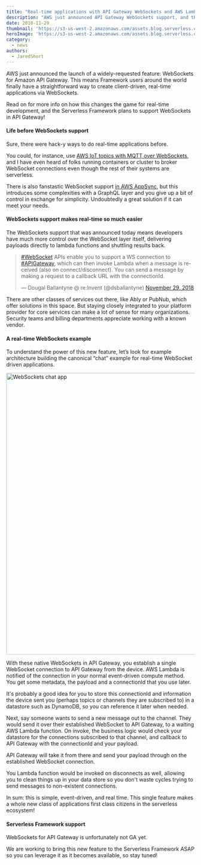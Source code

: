 ```yaml
---
title: "Real-time applications with API Gateway WebSockets and AWS Lambda"
description: "AWS just announced API Gateway WebSockets support, and the serverless community got pretty excited. Here's why."
date: 2018-11-29
thumbnail: 'https://s3-us-west-2.amazonaws.com/assets.blog.serverless.com/reinvent/reinvent-updates-thumb.png'
heroImage: 'https://s3-us-west-2.amazonaws.com/assets.blog.serverless.com/reinvent/reinvent-updates-header1.gif'
category:
  - news
authors: 
  - JaredShort
---
```


AWS just announced the launch of a widely-requested feature: WebSockets for Amazon API Gateway. This means Framework users around the world finally have a straightforward way to create client-driven, real-time applications via WebSockets.

Read on for more info on how this changes the game for real-time development, and the Serverless Framework plans to support WebSockets in API Gateway!

#### Life before WebSockets support

Sure, there were hack-y ways to do real-time applications before.

You could, for instance, use [AWS IoT topics with MQTT over WebSockets](https://serverless.com/blog/realtime-updates-using-lambda-websockets-iot), and I have even heard of folks running containers or cluster to broker WebSocket connections even though the rest of their systems are serverless.

There is also fanstastic WebSocket support [in AWS AppSync](https://serverless.com/blog/building-chat-appliation-aws-appsync-serverless), but this introduces some complexities with a GraphQL layer and you give up a bit of control in exchange for simplicity. Undoubtedly a great solution if it can meet your needs.

#### WebSockets support makes real-time so much easier

The WebSockets support that was announced today means developers have much more control over the WebSocket layer itself, delivering payloads directly to lambda functions and shuttling results back.

<blockquote class="twitter-tweet" data-lang="en"><p lang="en" dir="ltr"><a href="https://twitter.com/hashtag/WebSocket?src=hash&amp;ref_src=twsrc%5Etfw">#WebSocket</a> APIs enable you to support a WS connection to <a href="https://twitter.com/hashtag/APIGateway?src=hash&amp;ref_src=twsrc%5Etfw">#APIGateway</a>, which can then invoke Lambda when a message is received (also on connect/disconnect). You can send a message by making a request to a callback URL with the connectionId.</p>&mdash; Dougal Ballantyne @ re:Invent (@dsballantyne) <a href="https://twitter.com/dsballantyne/status/1068211212280750080?ref_src=twsrc%5Etfw">November 29, 2018</a></blockquote>
<script async src="https://platform.twitter.com/widgets.js" charset="utf-8"></script>

There are other classes of services out there, like Ably or PubNub, which offer solutions in this space. But staying closely integrated to your platform provider for core services can make a lot of sense for many organizations. Security teams and billing departments appreciate working with a known vendor.

#### A real-time WebSockets example

To understand the power of this new feature, let’s look for example architecture building the canonical “chat” example for real-time WebSocket driven applications.

<img src="https://s3-us-west-2.amazonaws.com/assets.blog.serverless.com/reinvent/websockets-chat-app.png" alt="WebSockets chat app" style='width:751px; margin:0 auto'>

With these native WebSockets in API Gateway, you establish a single WebSocket connection to API Gateway from the device. AWS Lambda is notified of the connection in your normal event-driven compute method. You get some metadata, the payload and a connectionId that you use later.

It's probably a good idea for you to store this connectionId and information the device sent you (perhaps topics or channels they are subscribed to) in a datastore such as DynamoDB, so you can reference it later when needed.

Next, say someone wants to send a new message out to the channel. They would send it over their established WebSocket to API Gateway, to a waiting AWS Lambda function. On invoke, the business logic would check your datastore for the connections subscribed to that channel, and callback to API Gateway with the connectionId and your payload.

API Gateway will take it from there and send your payload through on the established WebSocket connection.

You Lambda function would be invoked on disconnects as well, allowing you to clean things up in your data store so you don't waste cycles trying to send messages to non-existent connections.

In sum: this is simple, event-driven, and real time. This single feature makes a whole new class of applications first class citizens in the serverless ecosystem!

#### Serverless Framework support

WebSockets for API Gateway is unfortunately not GA yet.

We are working to bring this new feature to the Serverless Framework ASAP so you can leverage it as it becomes available, so stay tuned!

